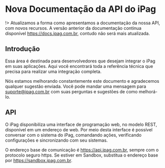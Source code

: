 # Nova Documentação da API do iPag

!> Atualizamos a forma como apresentamos a documentação da nossa API, com novos recursos. A versão anterior da documentação continua disponível https://docs.ipag.com.br, contudo não será mais atualizada.

## Introdução

Essa área é destinada para desenvolvedores que desejam integrar o iPag em suas aplicações. Aqui você encontrará toda a referência técnica que precisa para realizar uma integração completa.

Nós estamos melhorando constantemente este documento e agradecemos qualquer sugestão enviada. Você pode mandar uma mensagem para suporte@ipag.com.br com suas perguntas e sugestões de como melhorá-lo.

## API

O iPag disponibiliza uma interface de programação web, no modelo REST, disponível em um endereço de web. Por meio desta interface é possível conversar com o sistema do iPag, comandando ações, verificando configurações e sincronizando com seu sistemas.

O endereço base de comunicação é https://api.ipag.com.br, sempre com o protocolo seguro https. Se estiver em Sandbox, substitua o endereço base por https://sandbox.ipag.com.br.